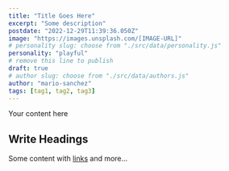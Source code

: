 ```yaml
---
title: "Title Goes Here"
excerpt: "Some description"
postdate: "2022-12-29T11:39:36.050Z"
image: "https://images.unsplash.com/[IMAGE-URL]"
# personality slug: choose from "./src/data/personality.js"
personality: "playful"
# remove this line to publish
draft: true
# author slug: choose from "./src/data/authors.js"
author: "mario-sanchez"
tags: [tag1, tag2, tag3]
---
```


Your content here

## Write Headings

Some content with [links](#) and more...
